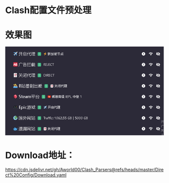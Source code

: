 # Clash配置文件预处理

# 效果图
![](https://raw.githubusercontent.com/Aworld00/Clash_Parsers/refs/heads/master/Image/%E6%95%88%E6%9E%9C%E5%9B%BE.png)
# Download地址：
https://cdn.jsdelivr.net/gh/Aworld00/Clash_Parsers@refs/heads/master/Direct%20Config/Download.yaml

